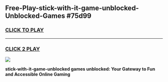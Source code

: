 
## Free-Play-stick-with-it-game-unblocked-Unblocked-Games #75d99
<h3>
<a href="https://news.freeplayer.one?title=stick-with-it-game-unblocked&ref=8M">CLICK TO PLAY</a></h3>
<hr>

<h3>
<a href="https://news.freeplayer.one?title=stick-with-it-game-unblocked&ref=8M">CLICK 2 PLAY</a>
  
</h3>

<a href="https://news.freeplayer.one?title=stick-with-it-game-unblocked&ref=8M"><img src="https://clearcache.store/games.png"></a>


**stick-with-it-game-unblocked games unblocked: Your Gateway to Fun and Accessible Online Gaming**
